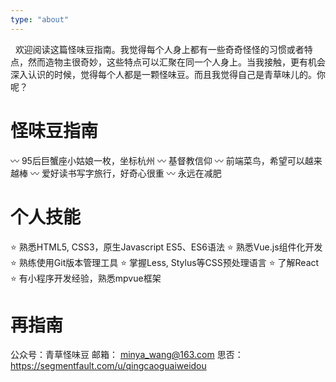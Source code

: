 ```yaml
---
type: "about"
---
```


&nbsp;&nbsp;欢迎阅读这篇怪味豆指南。我觉得每个人身上都有一些奇奇怪怪的习惯或者特点，然而造物主很奇妙，这些特点可以汇聚在同一个人身上。当我接触，更有机会深入认识的时候，觉得每个人都是一颗怪味豆。而且我觉得自己是青草味儿的。你呢？

# 怪味豆指南
:wavy_dash: 95后巨蟹座小姑娘一枚，坐标杭州
:wavy_dash: 基督教信仰
:wavy_dash: 前端菜鸟，希望可以越来越棒
:wavy_dash: 爱好读书写字旅行，好奇心很重
:wavy_dash: 永远在减肥


# 个人技能
:star: 熟悉HTML5, CSS3，原生Javascript ES5、ES6语法
:star: 熟悉Vue.js组件化开发
:star: 熟练使用Git版本管理工具
:star: 掌握Less, Stylus等CSS预处理语言
:star: 了解React
:star: 有小程序开发经验，熟悉mpvue框架


# 再指南
公众号：青草怪味豆
邮箱： minya_wang@163.com
思否： https://segmentfault.com/u/qingcaoguaiweidou




